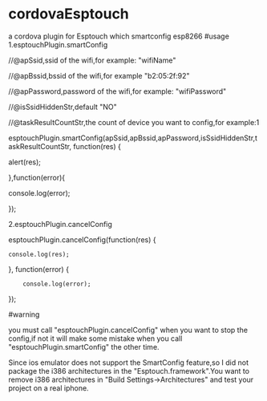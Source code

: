 # cordovaEsptouch
a cordova plugin for Esptouch which smartconfig esp8266
#usage
1.esptouchPlugin.smartConfig 

//@apSsid,ssid of the wifi,for example: "wifiName"

//@apBssid,bssid of the wifi,for example "b2:05:2f:92" 

//@apPassword,password of the wifi,for example: "wifiPassword" 

//@isSsidHiddenStr,default "NO"

//@taskResultCountStr,the count of device you want to config,for example:1

esptouchPlugin.smartConfig(apSsid,apBssid,apPassword,isSsidHiddenStr,taskResultCountStr, function(res) {

  alert(res);
  
},function(error){

  console.log(error);
  
});

2.esptouchPlugin.cancelConfig

esptouchPlugin.cancelConfig(function(res) {

	console.log(res);
	
}, function(error) {

		console.log(error);
		
});

#warning 

you must call "esptouchPlugin.cancelConfig" when you want to stop the config,if not it will make some mistake when you call
"esptouchPlugin.smartConfig" the other time.


Since ios emulator does not support the SmartConfig feature,so I did not package the i386 architectures in the "Esptouch.framework".You want to remove i386 architectures in "Build Settings->Architectures" and test your project on a real iphone.

